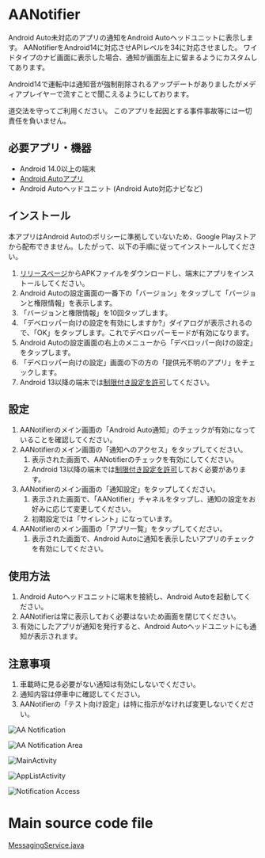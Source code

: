 # AANotifier

Android Auto未対応のアプリの通知をAndroid Autoヘッドユニットに表示します。
AANotifierをAndroid14に対応させAPIレベルを34に対応させました。
ワイドタイプのナビ画面に表示した場合、通知が画面左上に留まるようにカスタムしてあります。

Android14で運転中は通知音が強制削除されるアップデートがありましたがメディアプレイヤーで流すことで聞こえるようにしております。

道交法を守ってご利用ください。
このアプリを起因とする事件事故等には一切責任を負いません。

## 必要アプリ・機器
- Android 14.0以上の端末
- [Android Autoアプリ](https://play.google.com/store/apps/details?id=com.google.android.projection.gearhead)
- Android Autoヘッドユニット (Android Auto対応ナビなど)

## インストール
本アプリはAndroid Autoのポリシーに準拠していないため、Google Playストアから配布できません。したがって、以下の手順に従ってインストールしてください。
1. [リリースページ](https://github.com/sckzw/AANotifier/releases)からAPKファイルをダウンロードし、端末にアプリをインストールしてください。
1. Android Autoの設定画面の一番下の「バージョン」をタップして「バージョンと権限情報」を表示します。
1. 「バージョンと権限情報」を10回タップします。
1. 「デベロッパー向けの設定を有効にしますか?」ダイアログが表示されるので、「OK」をタップします。これでデベロッパーモードが有効になります。
1. Android Autoの設定画面の右上のメニューから「デベロッパー向けの設定」をタップします。
1. 「デベロッパー向けの設定」画面の下の方の「提供元不明のアプリ」をチェックします。
1. Android 13以降の端末では[制限付き設定を許可](https://support.google.com/android/answer/12623953)してください。

## 設定
1. AANotifierのメイン画面の「Android Auto通知」のチェックが有効になっていることを確認してください。
1. AANotifierのメイン画面の「通知へのアクセス」をタップしてください。
    1. 表示された画面で、AANotifierのチェックを有効にしてください。
    1. Android 13以降の端末では[制限付き設定を許可](https://support.google.com/android/answer/12623953)しておく必要があります。
1. AANotifierのメイン画面の「通知設定」をタップしてください。
    1. 表示された画面で、「AANotifier」チャネルをタップし、通知の設定をお好みに応じて変更してください。
    1. 初期設定では「サイレント」になっています。
1. AANotifierのメイン画面の「アプリ一覧」をタップしてください。
    1. 表示された画面で、Android Autoに通知を表示したいアプリのチェックを有効にしてください。

## 使用方法
1. Android Autoヘッドユニットに端末を接続し、Android Autoを起動してください。
1. AANotifierは常に表示しておく必要はないため画面を閉じてください。
1. 有効にしたアプリが通知を発行すると、Android Autoヘッドユニットにも通知が表示されます。

## 注意事項
1. 車載時に見る必要がない通知は有効にしないでください。
1. 通知内容は停車中に確認してください。
1. AANotifierの「テスト向け設定」は特に指示がなければ変更しないでください。

![AA Notification](https://user-images.githubusercontent.com/4351207/96069583-7ba47680-0ed9-11eb-8360-063d5e9dc99f.png)

![AA Notification Area](https://user-images.githubusercontent.com/4351207/96069606-84954800-0ed9-11eb-9e66-a7051e8e67f0.png)

![MainActivity](https://user-images.githubusercontent.com/4351207/96069645-9a0a7200-0ed9-11eb-882f-b1a1af4570d6.jpg)

![AppListActivity](https://user-images.githubusercontent.com/4351207/96069699-b1495f80-0ed9-11eb-98e2-168d253c4121.jpg)

![Notification Access](https://user-images.githubusercontent.com/4351207/96069713-b9090400-0ed9-11eb-8e49-dfbcbdca5f4c.jpg)

# Main source code file
[MessagingService.java](https://github.com/sckzw/AANotifier/blob/master/mobile/src/main/java/io/github/sckzw/aanotifier/MessagingService.java "MessagingService.java")
